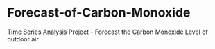 # Forecast-of-Carbon-Monoxide
Time Series Analysis Project - Forecast the Carbon Monoxide Level of outdoor air
